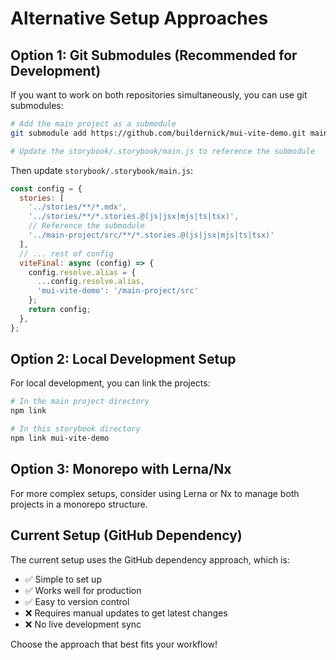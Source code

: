 # Alternative Setup Approaches

## Option 1: Git Submodules (Recommended for Development)

If you want to work on both repositories simultaneously, you can use git submodules:

```bash
# Add the main project as a submodule
git submodule add https://github.com/buildernick/mui-vite-demo.git main-project

# Update the storybook/.storybook/main.js to reference the submodule
```

Then update `storybook/.storybook/main.js`:
```javascript
const config = {
  stories: [
    '../stories/**/*.mdx',
    '../stories/**/*.stories.@(js|jsx|mjs|ts|tsx)',
    // Reference the submodule
    '../main-project/src/**/*.stories.@(js|jsx|mjs|ts|tsx)'
  ],
  // ... rest of config
  viteFinal: async (config) => {
    config.resolve.alias = {
      ...config.resolve.alias,
      'mui-vite-demo': '/main-project/src'
    };
    return config;
  },
};
```

## Option 2: Local Development Setup

For local development, you can link the projects:

```bash
# In the main project directory
npm link

# In this storybook directory
npm link mui-vite-demo
```

## Option 3: Monorepo with Lerna/Nx

For more complex setups, consider using Lerna or Nx to manage both projects in a monorepo structure.

## Current Setup (GitHub Dependency)

The current setup uses the GitHub dependency approach, which is:
- ✅ Simple to set up
- ✅ Works well for production
- ✅ Easy to version control
- ❌ Requires manual updates to get latest changes
- ❌ No live development sync

Choose the approach that best fits your workflow! 